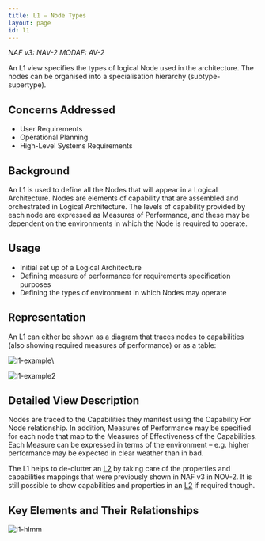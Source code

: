 ```yaml
---
title: L1 – Node Types
layout: page
id: l1
---
```


*NAF v3: NAV-2 MODAF: AV-2*

An L1 view specifies the types of logical Node used in the
architecture. The nodes can be organised into a specialisation hierarchy
(subtype-supertype).

## Concerns Addressed

-   User Requirements
-   Operational Planning
-   High-Level Systems Requirements

## Background

An L1 is used to define all the Nodes that will appear in a Logical
Architecture. Nodes are elements of capability that are assembled and
orchestrated in Logical Architecture. The levels of capability provided
by each node are expressed as Measures of Performance, and these may be
dependent on the environments in which the Node is required to operate.

## Usage

-   Initial set up of a Logical Architecture
-   Defining measure of performance for requirements specification
    purposes
-   Defining the types of environment in which Nodes may operate

## Representation

An L1 can either be shown as a diagram that traces nodes to capabilities
(also showing required measures of performance) or as a table:

![l1-example](http://nafdocs.org/wp-content/uploads/2013/06/l1-example.png)\

![l1-example2](http://nafdocs.org/wp-content/uploads/2013/06/l1-example2.png)

## Detailed View Description

Nodes are traced to the Capabilities they manifest using the Capability
For Node relationship. In addition, Measures of Performance may be
specified for each node that map to the Measures of Effectiveness of the
Capabilities. Each Measure can be expressed in terms of the environment
– e.g. higher performance may be expected in clear weather than in bad.

The L1 helps to de-clutter an [L2](l2.html) by taking care of the properties
and capabilities mappings that were previously shown in NAF v3 in NOV-2.
It is still possible to show capabilities and properties in an [L2](l2.html)
if required though.

## Key Elements and Their Relationships

![l1-hlmm](http://nafdocs.org/wp-content/uploads/2013/06/l1-hlmm.png)




